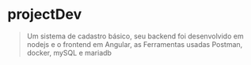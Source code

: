 # projectDev

>Um sistema de cadastro básico, seu backend foi desenvolvido em nodejs e o frontend em Angular,
as Ferramentas usadas Postman, docker, mySQL e mariadb

